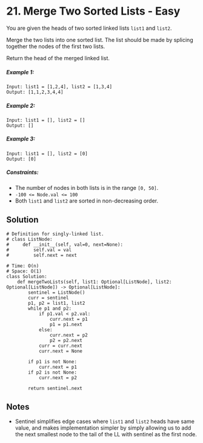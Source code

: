 # 21. Merge Two Sorted Lists - Easy

You are given the heads of two sorted linked lists `list1` and `list2`.

Merge the two lists into one sorted list. The list should be made by splicing together the nodes of the first two lists.

Return the head of the merged linked list.

##### Example 1:

```
Input: list1 = [1,2,4], list2 = [1,3,4]
Output: [1,1,2,3,4,4]
```

##### Example 2:

```
Input: list1 = [], list2 = []
Output: []
```

##### Example 3:

```
Input: list1 = [], list2 = [0]
Output: [0]
```

##### Constraints:

- The number of nodes in both lists is in the range `[0, 50]`.
- `-100 <= Node.val <= 100`
- Both `list1` and `list2` are sorted in non-decreasing order.

## Solution

```
# Definition for singly-linked list.
# class ListNode:
#     def __init__(self, val=0, next=None):
#         self.val = val
#         self.next = next

# Time: O(n)
# Space: O(1)
class Solution:
    def mergeTwoLists(self, list1: Optional[ListNode], list2: Optional[ListNode]) -> Optional[ListNode]:
        sentinel = ListNode()
        curr = sentinel
        p1, p2 = list1, list2
        while p1 and p2:
            if p1.val < p2.val:
                curr.next = p1
                p1 = p1.next
            else:
                curr.next = p2
                p2 = p2.next
            curr = curr.next
            curr.next = None
        
        if p1 is not None:
            curr.next = p1
        if p2 is not None:
            curr.next = p2
        
        return sentinel.next
```

## Notes
- Sentinel simplifies edge cases where `list1` and `list2` heads have same value, and makes implementation simpler by simply allowing us to add the next smallest node to the tail of the LL with sentinel as the first node.